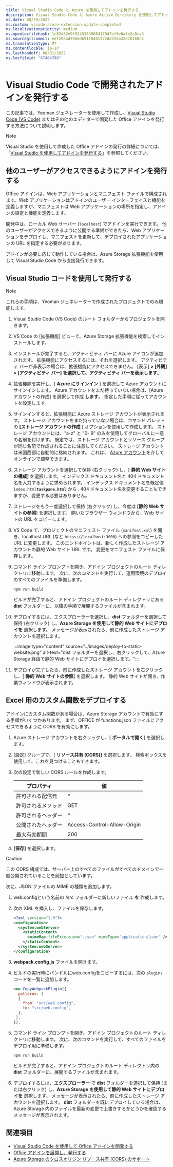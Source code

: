 ```yaml
---
title: Visual Studio Code と Azure を使用してアドインを発行する
description: Visual Studio Code と Azure Active Directory を使用してアドインを発行する方法
ms.date: 08/19/2022
ms.custom: vscode-azure-extension-update-completed
ms.localizationpriority: medium
ms.openlocfilehash: 1c82d62e9f92453839084179d7ef9e0a8e2c8ca3
ms.sourcegitcommit: eef2064d7966db91f8401372dd255a32d76168c2
ms.translationtype: MT
ms.contentlocale: ja-JP
ms.lasthandoff: 08/31/2022
ms.locfileid: "67464788"
---
```

# <a name="publish-an-add-in-developed-with-visual-studio-code"></a>Visual Studio Code で開発されたアドインを発行する

この記事では、Yeoman ジェネレーターを使用して作成し、[Visual Studio Code (VS Code)](https://code.visualstudio.com) またはその他のエディターで開発した Office アドインを発行する方法について説明します。

> [!NOTE]
> Visual Studio を使用して作成した Office アドインの発行の詳細については、「[Visual Studio を使用してアドインを発行する](package-your-add-in-using-visual-studio.md)」を参照してください。

## <a name="publishing-an-add-in-for-other-users-to-access"></a>他のユーザーがアクセスできるようにアドインを発行する

Office アドインは、Web アプリケーションとマニフェスト ファイルで構成されます。Web アプリケーションはアドインのユーザー インターフェイスと機能を定義しますが、マニフェストは Web アプリケーションの場所を指定し、アドインの設定と機能を定義します。

開発中は、ローカル Web サーバー (`localhost`) でアドインを実行できます。 他のユーザーがアクセスできるように公開する準備ができたら、Web アプリケーションをデプロイし、マニフェストを更新して、デプロイされたアプリケーションの URL を指定する必要があります。

アドインが必要に応じて動作している場合は、Azure Storage 拡張機能を使用して Visual Studio Code から直接発行できます。

## <a name="using-visual-studio-code-to-publish"></a>Visual Studio コードを使用して発行する

>[!NOTE]
> これらの手順は、Yeoman ジェネレーターで作成されたプロジェクトでのみ機能します。

1. Visual Studio Code (VS Code) のルート フォルダーからプロジェクトを開きます。
2. VS Code の [拡張機能] ビューで、Azure Storage 拡張機能を検索してインストールします。
3. インストールが完了すると、アクティビティ バーに Azure アイコンが追加されます。 拡張機能にアクセスするには、それを選択します。 アクティビティ バーが非表示の場合は、拡張機能にアクセスできません。 [表示] **> [外観] > [アクティビティ バー] を選択して、アクティビティ バーを表示します**。
4. 拡張機能を実行し、[ **Azure にサインイン** ] を選択して Azure アカウントにサインインします。 Azure アカウントをまだ持っていない場合は、[Azure アカウントの作成] を選択して作成 **します**。 指定した手順に従ってアカウントを設定します。
5. サインインすると、拡張機能に Azure ストレージ アカウントが表示されます。 ストレージ アカウントをまだ持っていない場合は、コマンド パレットの **[ストレージ アカウントの作成** ] オプションを使用して作成します。 ストレージ アカウントには、"a-z" と "0- 9" のみを使用してグローバルに一意の名前を付けます。 既定では、ストレージ アカウントとリソース グループが同じ名前で作成されることに注意してください。 ストレージ アカウントは米国西部に自動的に格納されます。 これは、 [Azure アカウント](https://portal.azure.com/)を介してオンラインで調整できます。
6. ストレージ アカウントを選択して保持 (右クリック) し、[ **静的 Web サイトの構成]** を選択します。 インデックス ドキュメント名と 404 ドキュメント名を入力するように求められます。 インデックス ドキュメント名を既定値`index.html`**`taskpane.html`** から . 404 ドキュメント名を変更することもできますが、変更する必要はありません。
7. ストレージをもう一度選択して保持 (右クリック) し、今度は **[静的 Web サイトの参照**] を選択します。 開いたブラウザー ウィンドウから、Web サイトの URL をコピーします。
8. VS Code で、プロジェクトのマニフェスト ファイル (`manifest.xml`) を開き、localhost URL (など `https://localhost:3000`) への参照をコピーした URL に変更します。 このエンドポイントは、新しく作成したストレージ アカウントの静的 Web サイト URL です。 変更をマニフェスト ファイルに保存します。
9. コマンド ライン プロンプトを開き、アドイン プロジェクトのルート ディレクトリに移動します。 次に、次のコマンドを実行して、運用環境のデプロイのすべてのファイルを準備します。

    ```command&nbsp;line
    npm run build
    ```

    ビルドが完了すると、アドイン プロジェクトのルート ディレクトリにある **dist** フォルダーに、以降の手順で展開するファイルが含まれます。

10. デプロイするには、エクスプローラーを選択し、**dist** フォルダーを選択して保持 (右クリック) し、**Azure Storage を使用して静的 Web サイトにデプロイを** 選択します。 メッセージが表示されたら、前に作成したストレージ アカウントを選択します。

    :::image type="content" source="../images/deploy-to-static-website.png" alt-text="dist フォルダーを選択し、右クリックして、Azure Storage 経由で静的 Web サイトにデプロイを選択します。":::

11. デプロイが完了したら、前に作成したストレージ アカウントを右クリックし、[ **静的 Web サイトの参照**] を選択します。 静的 Web サイトが開き、作業ウィンドウが表示されます。

## <a name="deploy-custom-functions-for-excel"></a>Excel 用のカスタム関数をデプロイする

アドインにカスタム関数がある場合は、Azure Storage アカウントで有効にする手順がいくつかあります。 まず、OFFICE が functions.json ファイルにアクセスできるように CORS を有効にします。

1. Azure ストレージ アカウントを右クリックし、[ **ポータルで開く**] を選択します。
1. [設定] グループで、[ **リソース共有 (CORS)]** を選択します。 検索ボックスを使用して、これを見つけることもできます。
1. 次の設定で新しい CORS ルールを作成します。

    |プロパティ        |値                        |
    |----------------|-----------------------------|
    |許可される配信元 | \*                          |
    |許可されるメソッド | GET                         |
    |許可されるヘッダー | \*                          |
    |公開されたヘッダー | Access-Control-Allow-Origin |
    |最大有効期間         | 200                         |

1. **[保存]** を選択します。

> [!CAUTION]
> この CORS 構成では、サーバー上のすべてのファイルがすべてのドメインで一般公開されていることを前提としています。  

次に、JSON ファイルの MIME の種類を追加します。

1. web.configという名前の /src フォルダーに新しいファイル **を** 作成します。
1. 次の XML を挿入し、ファイルを保存します。

    ```xml
    <?xml version="1.0"?>
    <configuration>
      <system.webServer>
        <staticContent>
          <mimeMap fileExtension=".json" mimeType="application/json" />
        </staticContent>
      </system.webServer>
    </configuration> 
    ```

1. **webpack.config.js** ファイルを開きます。
1. ビルドの実行時にバンドルにweb.configをコピーするには、次の `plugins` コードを一覧に追加します。

    ```javascript
    new CopyWebpackPlugin({
      patterns: [
      {
        from: "src/web.config",
        to: "src/web.config",
      },
     ],
    }),
    ```

1. コマンド ライン プロンプトを開き、アドイン プロジェクトのルート ディレクトリに移動します。 次に、次のコマンドを実行して、すべてのファイルをデプロイ用に準備します。

    ```command&nbsp;line
    npm run build
    ```

    ビルドが完了すると、アドイン プロジェクトのルート ディレクトリ内の **dist** フォルダーに、展開するファイルが含まれます。

1. デプロイするには、**エクスプローラー** で **dist** フォルダーを選択して保持 (または右クリック) し、**Azure Storage を使用して静的 Web サイトにデプロイを** 選択します。 メッセージが表示されたら、前に作成したストレージ アカウントを選択します。 **dist** フォルダーを既にデプロイしている場合は、Azure Storage 内のファイルを最新の変更で上書きするかどうかを確認するメッセージが表示されます。

## <a name="see-also"></a>関連項目

- [Visual Studio Code を使用して Office アドインを開発する](../develop/develop-add-ins-vscode.md)
- [Office アドインを展開し、発行する](../publish/publish.md)
- [Azure Storage のクロスオリジン リソース共有 (CORS) のサポート](/rest/api/storageservices/cross-origin-resource-sharing--cors--support-for-the-azure-storage-services)
